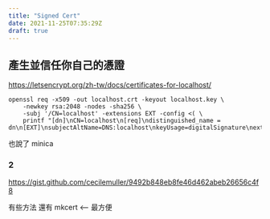 ```yaml
---
title: "Signed Cert"
date: 2021-11-25T07:35:29Z
draft: true
---
```


## 產生並信任你自己的憑證

<https://letsencrypt.org/zh-tw/docs/certificates-for-localhost/>

```shell
openssl req -x509 -out localhost.crt -keyout localhost.key \
    -newkey rsa:2048 -nodes -sha256 \
    -subj '/CN=localhost' -extensions EXT -config <( \
    printf "[dn]\nCN=localhost\n[req]\ndistinguished_name = dn\n[EXT]\nsubjectAltName=DNS:localhost\nkeyUsage=digitalSignature\nextendedKeyUsage=serverAuth")
```

也說了 minica

### 2

<https://gist.github.com/cecilemuller/9492b848eb8fe46d462abeb26656c4f8>

有些方法
還有 mkcert <-- 最方便

